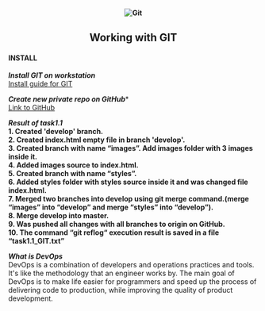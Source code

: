 <h4 align="center">
  <img alt="Git" src="https://habrastorage.org/r/w780/getpro/habr/post_images/55e/4c7/551/55e4c75510c933abb382390fbd9501c6.jpg">
</h4>


<h2 align="center"> Working with GIT </h2>

<h4 align="left"> INSTALL </h4>

***Install GIT on workstation*** <br>
<a href="https://git-scm.com/book/ru/v2/%D0%92%D0%B2%D0%B5%D0%B4%D0%B5%D0%BD%D0%B8%D0%B5-%D0%A3%D1%81%D1%82%D0%B0%D0%BD%D0%BE%D0%B2%D0%BA%D0%B0-Git"> Install guide for GIT </a> <br>

***Create new private repo on GitHub****<br>
<a href="https://github.com/">Link to GitHub</a><br>

***Result of task1.1***<br>
**1. Created 'develop' branch.**<br>
**2. Created index.html empty file in branch 'develop'.** <br>
**3. Created branch with name “images”. Add images folder with 3 images inside it.** <br>
**4. Added images source to index.html.** <br>
**5. Created branch with name “styles”.** <br>
**6. Added styles folder with styles source inside it and was changed file index.html.** <br>
**7. Merged two branches into develop using git merge command.(merge “images” into “develop” and merge “styles” into “develop”).** <br>
**8. Merge develop into master.** <br>
**9. Was pushed all changes with all branches to origin on GitHub.** <br>
**10. The command “git reflog“ execution result is saved in a file “task1.1_GIT.txt”** <br> 

***What is DevOps*** <br>
DevOps is a combination of developers and operations practices and tools. It's like the methodology that an engineer works by. The main goal of DevOps is to make life easier for programmers and speed up the process of delivering code to production, while improving the quality of product development.
